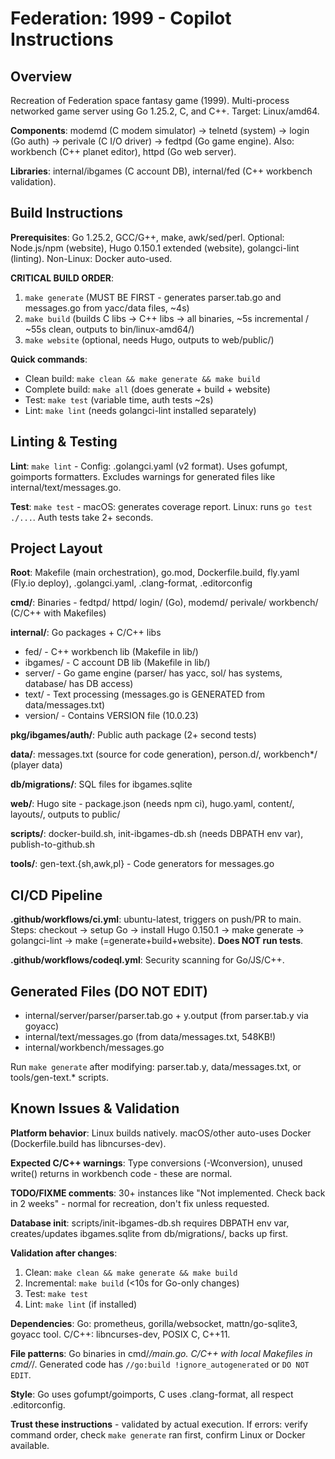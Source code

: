 # Federation: 1999 - Copilot Instructions

## Overview

Recreation of Federation space fantasy game (1999). Multi-process networked game server using Go 1.25.2, C, and C++. Target: Linux/amd64.

**Components**: modemd (C modem simulator) → telnetd (system) → login (Go auth) → perivale (C I/O driver) → fedtpd (Go game engine). Also: workbench (C++ planet editor), httpd (Go web server).

**Libraries**: internal/ibgames (C account DB), internal/fed (C++ workbench validation).

## Build Instructions

**Prerequisites**: Go 1.25.2, GCC/G++, make, awk/sed/perl. Optional: Node.js/npm (website), Hugo 0.150.1 extended (website), golangci-lint (linting). Non-Linux: Docker auto-used.

**CRITICAL BUILD ORDER**:
1. `make generate` (MUST BE FIRST - generates parser.tab.go and messages.go from yacc/data files, ~4s)
2. `make build` (builds C libs → C++ libs → all binaries, ~5s incremental / ~55s clean, outputs to bin/linux-amd64/)
3. `make website` (optional, needs Hugo, outputs to web/public/)

**Quick commands**:
- Clean build: `make clean && make generate && make build`
- Complete build: `make all` (does generate + build + website)
- Test: `make test` (variable time, auth tests ~2s)
- Lint: `make lint` (needs golangci-lint installed separately)

## Linting & Testing

**Lint**: `make lint` - Config: .golangci.yaml (v2 format). Uses gofumpt, goimports formatters. Excludes warnings for generated files like internal/text/messages.go.

**Test**: `make test` - macOS: generates coverage report. Linux: runs `go test ./...`. Auth tests take 2+ seconds.

## Project Layout

**Root**: Makefile (main orchestration), go.mod, Dockerfile.build, fly.yaml (Fly.io deploy), .golangci.yaml, .clang-format, .editorconfig

**cmd/**: Binaries - fedtpd/ httpd/ login/ (Go), modemd/ perivale/ workbench/ (C/C++ with Makefiles)

**internal/**: Go packages + C/C++ libs
- fed/ - C++ workbench lib (Makefile in lib/)
- ibgames/ - C account DB lib (Makefile in lib/)  
- server/ - Go game engine (parser/ has yacc, sol/ has systems, database/ has DB access)
- text/ - Text processing (messages.go is GENERATED from data/messages.txt)
- version/ - Contains VERSION file (10.0.23)

**pkg/ibgames/auth/**: Public auth package (2+ second tests)

**data/**: messages.txt (source for code generation), person.d/, workbench*/ (player data)

**db/migrations/**: SQL files for ibgames.sqlite

**web/**: Hugo site - package.json (needs npm ci), hugo.yaml, content/, layouts/, outputs to public/

**scripts/**: docker-build.sh, init-ibgames-db.sh (needs DBPATH env var), publish-to-github.sh

**tools/**: gen-text.{sh,awk,pl} - Code generators for messages.go

## CI/CD Pipeline

**.github/workflows/ci.yml**: ubuntu-latest, triggers on push/PR to main. Steps: checkout → setup Go → install Hugo 0.150.1 → make generate → golangci-lint → make (=generate+build+website). **Does NOT run tests**.

**.github/workflows/codeql.yml**: Security scanning for Go/JS/C++.

## Generated Files (DO NOT EDIT)

- internal/server/parser/parser.tab.go + y.output (from parser.tab.y via goyacc)
- internal/text/messages.go (from data/messages.txt, 548KB!)
- internal/workbench/messages.go

Run `make generate` after modifying: parser.tab.y, data/messages.txt, or tools/gen-text.* scripts.

## Known Issues & Validation

**Platform behavior**: Linux builds natively. macOS/other auto-uses Docker (Dockerfile.build has libncurses-dev).

**Expected C/C++ warnings**: Type conversions (-Wconversion), unused write() returns in workbench code - these are normal.

**TODO/FIXME comments**: 30+ instances like "Not implemented. Check back in 2 weeks" - normal for recreation, don't fix unless requested.

**Database init**: scripts/init-ibgames-db.sh requires DBPATH env var, creates/updates ibgames.sqlite from db/migrations/, backs up first.

**Validation after changes**:
1. Clean: `make clean && make generate && make build`
2. Incremental: `make build` (<10s for Go-only changes)
3. Test: `make test`
4. Lint: `make lint` (if installed)

**Dependencies**: Go: prometheus, gorilla/websocket, mattn/go-sqlite3, goyacc tool. C/C++: libncurses-dev, POSIX C, C++11.

**File patterns**: Go binaries in cmd/*/main.go. C/C++ with local Makefiles in cmd/*/. Generated code has `//go:build !ignore_autogenerated` or `DO NOT EDIT`.

**Style**: Go uses gofumpt/goimports, C uses .clang-format, all respect .editorconfig.

**Trust these instructions** - validated by actual execution. If errors: verify command order, check `make generate` ran first, confirm Linux or Docker available.
